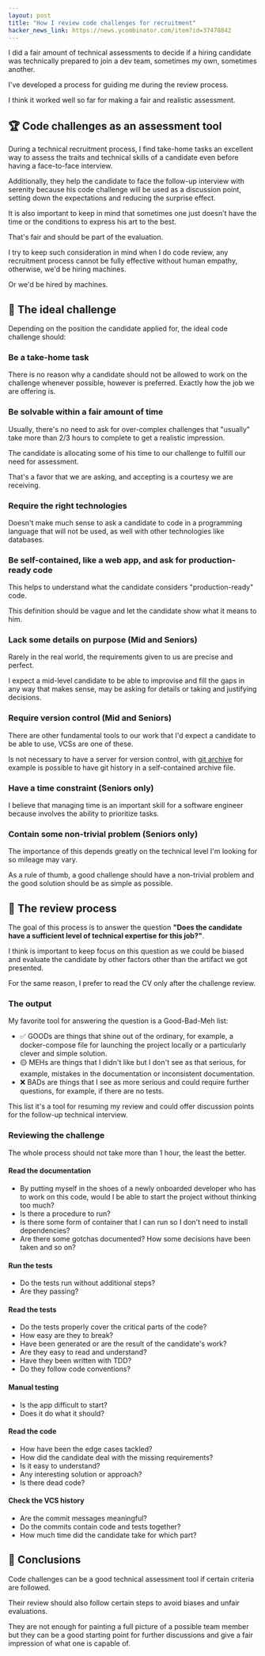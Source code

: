 ```yaml
---
layout: post
title: "How I review code challenges for recruitment"
hacker_news_link: https://news.ycombinator.com/item?id=37478842
---
```


I did a fair amount of technical assessments to decide if a hiring candidate was technically prepared to join a dev team, sometimes my own, sometimes another.

I've developed a process for guiding me during the review process.

I think it worked well so far for making a fair and realistic assessment.

## 🏆 Code challenges as an assessment tool

During a technical recruitment process, I find take-home tasks an excellent way to assess the traits and technical skills of a candidate even before having a face-to-face interview.

Additionally, they help the candidate to face the follow-up interview with serenity because his code challenge will be used as a discussion point, setting down the expectations and reducing the surprise effect.

It is also important to keep in mind that sometimes one just doesn't have the time or the conditions to express his art to the best.

That's fair and should be part of the evaluation.

I try to keep such consideration in mind when I do code review, any recruitment process cannot be fully effective without human empathy, otherwise, we'd be hiring machines.

Or we'd be hired by machines.

## 🌟 The ideal challenge

Depending on the position the candidate applied for, the ideal code challenge should:

### Be a take-home task

There is no reason why a candidate should not be allowed to work on the challenge whenever possible, however is preferred. Exactly how the job we are offering is.

### Be solvable within a fair amount of time

Usually, there's no need to ask for over-complex challenges that "usually" take more than 2/3 hours to complete to get a realistic impression.

The candidate is allocating some of his time to our challenge to fulfill our need for assessment.

That's a favor that we are asking, and accepting is a courtesy we are receiving.

### Require the right technologies

Doesn't make much sense to ask a candidate to code in a programming language that will not be used, as well with other technologies like databases.

### Be self-contained, like a web app, and ask for production-ready code

This helps to understand what the candidate considers "production-ready" code.

This definition should be vague and let the candidate show what it means to him.

### Lack some details on purpose (Mid and Seniors)

Rarely in the real world, the requirements given to us are precise and perfect.

I expect a mid-level candidate to be able to improvise and fill the gaps in any way that makes sense, may be asking for details or taking and justifying decisions.

### Require version control (Mid and Seniors)

There are other fundamental tools to our work that I'd expect a candidate to be able to use, VCSs are one of these.

Is not necessary to have a server for version control, with [git archive](https://git-scm.com/docs/git-archive) for example is possible to have git history in a self-contained archive file.

### Have a time constraint (Seniors only)

I believe that managing time is an important skill for a software engineer because involves the ability to prioritize tasks.

### Contain some non-trivial problem (Seniors only)

The importance of this depends greatly on the technical level I'm looking for so mileage may vary.

As a rule of thumb, a good challenge should have a non-trivial problem and the good solution should be as simple as possible.

## 📝 The review process

The goal of this process is to answer the question __"Does the candidate have a sufficient level of technical expertise for this job?"__.

I think is important to keep focus on this question as we could be biased and evaluate the candidate by other factors other than the artifact we got presented.

For the same reason, I prefer to read the CV only after the challenge review.

### The output

My favorite tool for answering the question is a Good-Bad-Meh list:

- ✅ GOODs are things that shine out of the ordinary, for example, a docker-compose file for launching the project locally or a particularly clever and simple solution.
- 🟡 MEHs are things that I didn't like but I don't see as that serious, for example, mistakes in the documentation or inconsistent documentation.
- ❌ BADs are things that I see as more serious and could require further questions, for example, if there are no tests.

This list it's a tool for resuming my review and could offer discussion points for the follow-up technical interview.

### Reviewing the challenge

The whole process should not take more than 1 hour, the least the better.

#### Read the documentation

- By putting myself in the shoes of a newly onboarded developer who has to work on this code, would I be able to start the project without thinking too much?
- Is there a procedure to run?
- Is there some form of container that I can run so I don't need to install dependencies?
- Are there some gotchas documented? How some decisions have been taken and so on?

#### Run the tests

- Do the tests run without additional steps?
- Are they passing?

#### Read the tests

- Do the tests properly cover the critical parts of the code?
- How easy are they to break?
- Have been generated or are the result of the candidate's work?
- Are they easy to read and understand?
- Have they been written with TDD?
- Do they follow code conventions?

#### Manual testing

- Is the app difficult to start?
- Does it do what it should?

#### Read the code

- How have been the edge cases tackled?
- How did the candidate deal with the missing requirements?
- Is it easy to understand?
- Any interesting solution or approach?
- Is there dead code?

#### Check the VCS history

- Are the commit messages meaningful?
- Do the commits contain code and tests together?
- How much time did the candidate take for which part?

## 🚀 Conclusions

Code challenges can be a good technical assessment tool if certain criteria are followed.

Their review should also follow certain steps to avoid biases and unfair evaluations.

They are not enough for painting a full picture of a possible team member but they can be a good starting point for further discussions and give a fair impression of what one is capable of.
